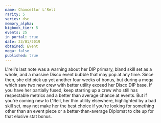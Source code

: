 ```yaml
---
name: Chancellor L'Rell
rarity: 5
series: dsc
memory_alpha:
bigbook_tier: 5
events: 25
in_portal: true
date: 23/01/2019
obtained: Event
mega: false
published: true
---
```


L'rell's last note was a warning about her DIP primary, bland skill set as a whole, and a massive Disco event bubble that may pop at any time. Since then, she did pick up yet another four weeks of bonus, but during a mega which saw two new crew with better utility exceed her Disco DIP base. If you have her partially fused, keep starring up a crew who still has respectable metrics and a better than average chance at events. But if you're coming new to L'Rell, her thin utility elsewhere, highlighted by a bad skill set, may not make her the best choice if you're looking for something other than an event piece or a better-than-average Diplomat to cite up for that elusive stat bonus.
